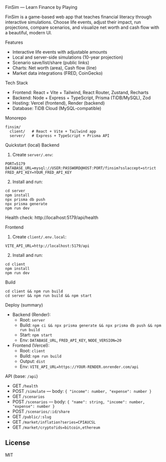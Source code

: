  FinSim — Learn Finance by Playing

FinSim is a game-based web app that teaches financial literacy through interactive simulations. Choose life events, adjust their impact, run projections, compare scenarios, and visualize net worth and cash flow with a beautiful, modern UI.

 Features
- Interactive life events with adjustable amounts
- Local and server-side simulations (10-year projection)
- Scenario save/list/share (public links)
- Charts: Net worth (area), Cash flow (line)
- Market data integrations (FRED, CoinGecko)

Tech Stack
- Frontend: React + Vite + Tailwind, React Router, Zustand, Recharts
- Backend: Node + Express + TypeScript, Prisma (TiDB/MySQL), Zod
- Hosting: Vercel (frontend), Render (backend)
- Database: TiDB Cloud (MySQL-compatible)

 Monorepo
```
finsim/
  client/   # React + Vite + Tailwind app
  server/   # Express + TypeScript + Prisma API
```

 Quickstart (local)
 Backend
1) Create `server/.env`:
```
PORT=5179
DATABASE_URL=mysql://USER:PASSWORD@HOST:PORT/finsim?sslaccept=strict
FRED_API_KEY=YOUR_FRED_API_KEY
```
2) Install and run:
```
cd server
npm install
npx prisma db push
npx prisma generate
npm run dev
```
Health check: http://localhost:5179/api/health

 Frontend
1) Create `client/.env.local`:
```
VITE_API_URL=http://localhost:5179/api
```
2) Install and run:
```
cd client
npm install
npm run dev
```

 Build
```
cd client && npm run build
cd server && npm run build && npm start
```

 Deploy (summary)
- Backend (Render):
  - Root: `server`
  - Build: `npm ci && npx prisma generate && npx prisma db push && npm run build`
  - Start: `npm start`
  - Env: `DATABASE_URL`, `FRED_API_KEY`, `NODE_VERSION=20`
- Frontend (Vercel):
  - Root: `client`
  - Build: `npm run build`
  - Output: `dist`
  - Env: `VITE_API_URL=https://YOUR-RENDER.onrender.com/api`

 API (base: `/api`)
- GET `/health`
- POST `/simulate` — body: `{ "income": number, "expense": number }`
- GET `/scenarios`
- POST `/scenarios` — body: `{ "name": string, "income": number, "expense": number }`
- POST `/scenarios/:id/share`
- GET `/public/:slug`
- GET `/market/inflation?series=CPIAUCSL`
- GET `/market/crypto?ids=bitcoin,ethereum`

## License
MIT
```
